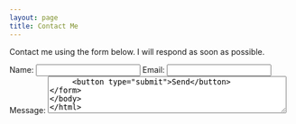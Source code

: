 ```yaml
---
layout: page
title: Contact Me
---
```


Contact me using the form below. I will respond as soon as possible.

<form action="https://formsubmit.co/34dc05b945e3a757907888376b6e1e35" method="POST">
     <input type="hidden" name="_next" value="https://jbeidler.github.io/thank-you/">
     <input type="hidden" name="_subject" value="New submission!">
     Name: <input type="text" name="name" required>
     Email: <input type="email" name="email" required>
     Message: <textarea name="message" rows="4" cols="50" required>
     <button type="submit">Send</button>
</form>